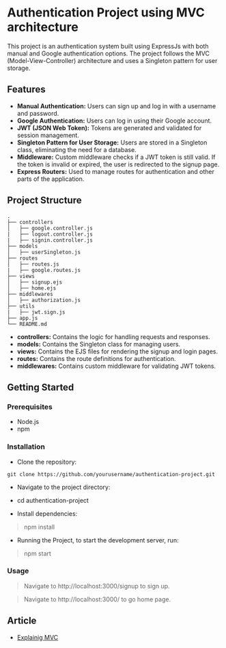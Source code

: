 # Authentication Project using MVC architecture

This project is an authentication system built using ExpressJs with both manual and Google authentication options. The project follows the MVC (Model-View-Controller) architecture and uses a Singleton pattern for user storage.

## Features

* __Manual Authentication:__ Users can sign up and log in with a username and password.
* __Google Authentication:__ Users can log in using their Google account.
* __JWT (JSON Web Token):__ Tokens are generated and validated for session management.
* __Singleton Pattern for User Storage:__ Users are stored in a Singleton class, eliminating the need for a database.
* __Middleware:__ Custom middleware checks if a JWT token is still valid. If the token is invalid or expired, the user is redirected to the signup page.
* __Express Routers:__ Used to manage routes for authentication and other parts of the application.

## Project Structure

```
.
├── controllers
│   ├── google.controller.js
|   ├── logout.controller.js
|   ├── signin.controller.js
├── models
│   ├── userSingleton.js
├── routes
│   ├── routes.js
|   ├── google.routes.js
├── views
│   ├── signup.ejs
│   ├── home.ejs
├── middlewares
│   ├── authorization.js
├── utils
|   ├── jwt.sign.js
├── app.js
└── README.md
```
* __controllers:__ Contains the logic for handling requests and responses.
* __models:__ Contains the Singleton class for managing users.
* __views:__ Contains the EJS files for rendering the signup and login pages.
* __routes:__ Contains the route definitions for authentication.
* __middlewares:__ Contains custom middleware for validating JWT tokens.

## Getting Started
### Prerequisites
* Node.js
* npm
### Installation
* Clone the repository:
```
git clone https://github.com/yourusername/authentication-project.git
```
* Navigate to the project directory:

* cd authentication-project
* Install dependencies:
> npm install
* Running the Project, to start the development server, run:

> npm start

### Usage
> Navigate to http://localhost:3000/signup to sign up.

> Navigate to http://localhost:3000/ to go home page.

## Article
* [Explainig MVC](https://araq.notion.site/Explaining-MVC-as-a-story-ExpressJs-ad98772c759d4a5c895133118bf48b18?pvs=4)
